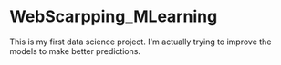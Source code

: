 # WebScarpping_MLearning
This is my first data science project. I'm actually trying to improve  the models to make better predictions.

